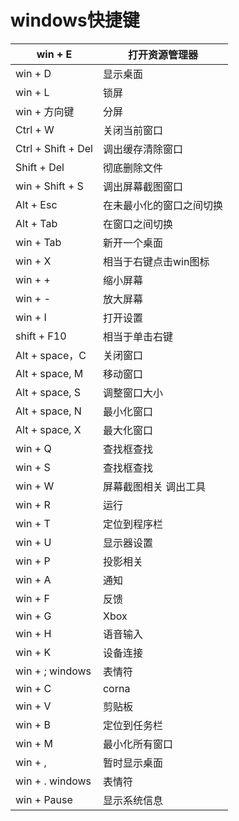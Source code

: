 # windows快捷键

| win + E            | 打开资源管理器           |
| ------------------ | ------------------------ |
| win + D            | 显示桌面                 |
| win + L            | 锁屏                     |
| win + 方向键       | 分屏                     |
| Ctrl + W           | 关闭当前窗口             |
| Ctrl + Shift + Del | 调出缓存清除窗口         |
| Shift + Del        | 彻底删除文件             |
| win + Shift + S    | 调出屏幕截图窗口         |
| Alt + Esc          | 在未最小化的窗口之间切换 |
| Alt + Tab          | 在窗口之间切换           |
| win + Tab          | 新开一个桌面             |
| win + X            | 相当于右键点击win图标    |
| win + +            | 缩小屏幕                 |
| win + -            | 放大屏幕                 |
| win + I            | 打开设置                 |
| shift + F10        | 相当于单击右键           |
| Alt + space，C     | 关闭窗口                 |
| Alt + space, M     | 移动窗口                 |
| Alt + space, S     | 调整窗口大小             |
| Alt + space, N     | 最小化窗口               |
| Alt + space, X     | 最大化窗口               |
| win + Q            | 查找框查找               |
| win + S            | 查找框查找               |
| win + W            | 屏幕截图相关 调出工具    |
| win + R            | 运行                     |
| win + T            | 定位到程序栏             |
| win + U            | 显示器设置               |
| win + P            | 投影相关                 |
| win + A            | 通知                     |
| win + F            | 反馈                     |
| win + G            | Xbox                     |
| win + H            | 语音输入                 |
| win + K            | 设备连接                 |
| win + ; windows    | 表情符                   |
| win + C            | corna                    |
| win + V            | 剪贴板                   |
| win + B            | 定位到任务栏             |
| win + M            | 最小化所有窗口           |
| win + ,            | 暂时显示桌面             |
| win + . windows    | 表情符                   |
| win + Pause        | 显示系统信息             |
